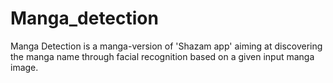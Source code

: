 # Manga_detection
Manga Detection is a manga-version of 'Shazam app' aiming at discovering the manga name through facial recognition based on a given input manga image.
